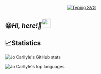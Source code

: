 <p align="center">
<a href="https://git.io/typing-svg"><img src="https://readme-typing-svg.demolab.com?font=Fira+Code&size=21&pause=1000&center=true&lines=%E8%BF%BD%E5%85%89%E8%80%85;The+Light+Chaser" alt="Typing SVG" /></a>
</p>


## 😀<em>Hi, here!👋<img src="https://media.giphy.com/media/WUlplcMpOCEmTGBtBW/giphy.gif" width="30"></em>

## 📈Statistics

![Jo Carllyle's GitHub stats](https://github-readme-stats.vercel.app/api?username=calyle&show_icons=true&count_private=true&include_all_commits=true&border_color=9B84EE&border_radius=10&theme=radical)

![Jo Carllyle's top languages](https://github-readme-stats.vercel.app/api/top-langs/?username=calyle&show_icons=true&count_private=true&include_all_commits=true&border_color=9B84EE&border_radius=10&theme=radical&layout=compact)

<!--
**calyle/calyle** is a ✨ _special_ ✨ repository because its `README.md` (this file) appears on your GitHub profile.

Here are some ideas to get you started:

- 🔭 I’m currently working on ...
- 🌱 I’m currently learning ...
- 👯 I’m looking to collaborate on ...
- 🤔 I’m looking for help with ...
- 💬 Ask me about ...
- 📫 How to reach me: ...
- 😄 Pronouns: ...
- ⚡ Fun fact: ...
-->
